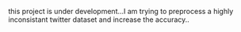 this project is under development...I am trying to preprocess a highly inconsistant twitter dataset and increase the accuracy..
